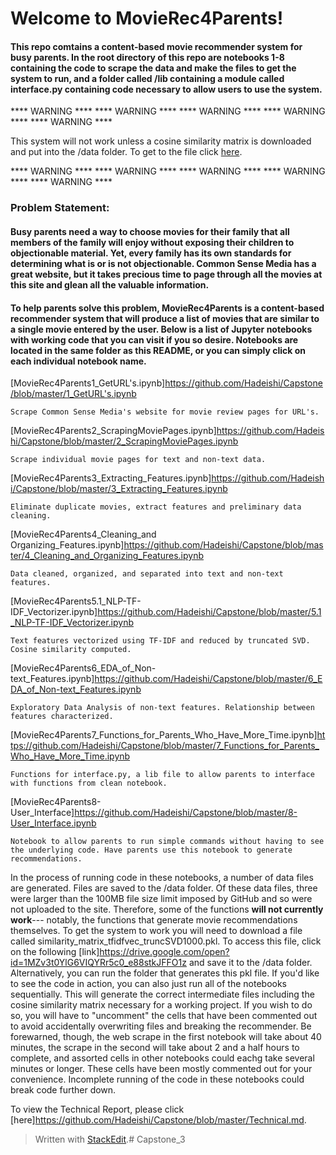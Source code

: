 # Welcome to MovieRec4Parents!

#### This repo comtains a content-based movie recommender system for busy parents. In the root directory of this repo are notebooks 1-8 containing the code to scrape the data and make the files to get the system to run, and a folder called /lib containing a module called interface.py containing code necessary to allow users to use the system.

   **** WARNING ****   **** WARNING ****   **** WARNING ****   **** WARNING ****   **** WARNING ****

This system will not work unless a cosine similarity matrix is downloaded and put into the /data folder.  To get to the file click [here](https://drive.google.com/open?id=1MZv3t0YlG6VIQYRr5c0_e88stkJFFO1z).

   **** WARNING ****   **** WARNING ****   **** WARNING ****   **** WARNING ****   **** WARNING ****

### Problem Statement:
#### Busy parents need a way to choose movies for their family that all members of the family will enjoy without exposing their children to objectionable material. Yet, every family has its own standards for determining what is or is not objectionable. Common Sense Media has a great website, but it takes precious time to page through all the movies at this site and glean all the valuable information.

#### To help parents solve this problem, MovieRec4Parents is a content-based recommender system that will produce a list of movies that are similar to a single movie entered by the user.  Below is a list of Jupyter notebooks with working code that you can visit if you so desire. Notebooks are located in the same folder as this README, or you can simply click on each individual notebook name.

[MovieRec4Parents1_GetURL's.ipynb]https://github.com/Hadeishi/Capstone/blob/master/1_GetURL's.ipynb

    Scrape Common Sense Media's website for movie review pages for URL's.
[MovieRec4Parents2_ScrapingMoviePages.ipynb]https://github.com/Hadeishi/Capstone/blob/master/2_ScrapingMoviePages.ipynb

    Scrape individual movie pages for text and non-text data.
[MovieRec4Parents3_Extracting_Features.ipynb]https://github.com/Hadeishi/Capstone/blob/master/3_Extracting_Features.ipynb

    Eliminate duplicate movies, extract features and preliminary data cleaning.
[MovieRec4Parents4_Cleaning_and Organizing_Features.ipynb]https://github.com/Hadeishi/Capstone/blob/master/4_Cleaning_and_Organizing_Features.ipynb

    Data cleaned, organized, and separated into text and non-text features.
[MovieRec4Parents5.1_NLP-TF-IDF_Vectorizer.ipynb]https://github.com/Hadeishi/Capstone/blob/master/5.1_NLP-TF-IDF_Vectorizer.ipynb

    Text features vectorized using TF-IDF and reduced by truncated SVD. Cosine similarity computed.
[MovieRec4Parents6_EDA_of_Non-text_Features.ipynb]https://github.com/Hadeishi/Capstone/blob/master/6_EDA_of_Non-text_Features.ipynb

    Exploratory Data Analysis of non-text features. Relationship between features characterized.
[MovieRec4Parents7_Functions_for_Parents_Who_Have_More_Time.ipynb]https://github.com/Hadeishi/Capstone/blob/master/7_Functions_for_Parents_Who_Have_More_Time.ipynb

    Functions for interface.py, a lib file to allow parents to interface with functions from clean notebook.
[MovieRec4Parents8-User_Interface]https://github.com/Hadeishi/Capstone/blob/master/8-User_Interface.ipynb

    Notebook to allow parents to run simple commands without having to see the underlying code. Have parents use this notebook to generate recommendations.

In the process of running code in these notebooks, a number of data files are generated. Files are saved to the /data folder. Of these data files, three were larger than the 100MB file size limit imposed by GitHub and so were not uploaded to the site. Therefore, some of the functions **will not currently work**--- notably, the functions that generate movie recommendations themselves. To get the system to work you will need to download a file called similarity_matrix_tfidfvec_truncSVD1000.pkl. To access this file, click on the following [link]https://drive.google.com/open?id=1MZv3t0YlG6VIQYRr5c0_e88stkJFFO1z and save it to the /data folder. Alternatively, you can run the folder that generates this pkl file. If you'd like to see the code in action, you can also just run all of the notebooks sequentially. This will generate the correct intermediate files including the cosine similarity matrix necessary for a working project. If you wish to do so, you will have to "uncomment" the cells that have been commented out to avoid accidentally overwriting files and breaking the recommender. Be forewarned, though, the web scrape in the first notebook will take about 40 minutes, the scrape in the second will take about 2 and a half hours to complete, and assorted cells in other notebooks could eachg take several minutes or longer. These cells have been mostly commented out for your convenience. Incomplete running of the code in these notebooks could break code further down.

To view the Technical Report, please click [here]https://github.com/Hadeishi/Capstone/blob/master/Technical.md.
> Written with [StackEdit](https://stackedit.io/).# Capstone_3
